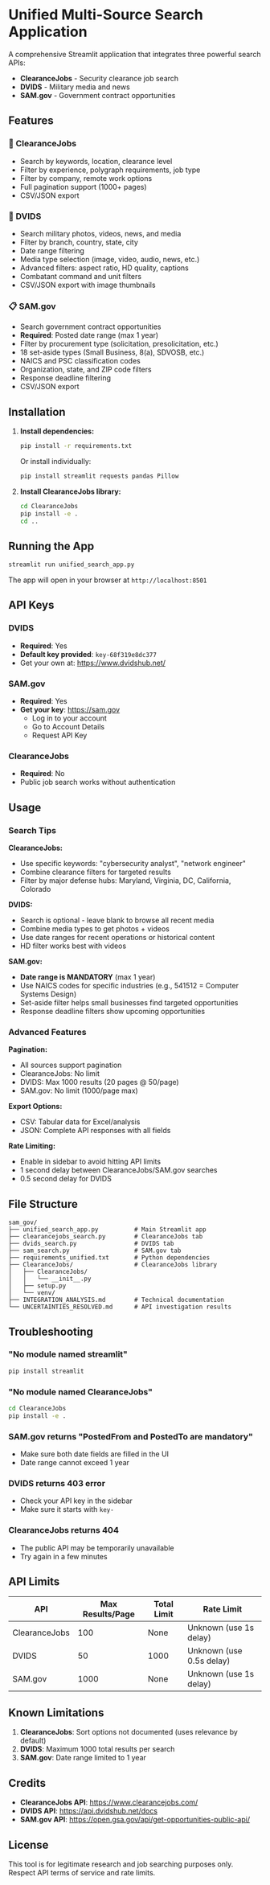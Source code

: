# Unified Multi-Source Search Application

A comprehensive Streamlit application that integrates three powerful search APIs:
- **ClearanceJobs** - Security clearance job search
- **DVIDS** - Military media and news
- **SAM.gov** - Government contract opportunities

## Features

### 🏢 ClearanceJobs
- Search by keywords, location, clearance level
- Filter by experience, polygraph requirements, job type
- Filter by company, remote work options
- Full pagination support (1000+ pages)
- CSV/JSON export

### 📸 DVIDS
- Search military photos, videos, news, and media
- Filter by branch, country, state, city
- Date range filtering
- Media type selection (image, video, audio, news, etc.)
- Advanced filters: aspect ratio, HD quality, captions
- Combatant command and unit filters
- CSV/JSON export with image thumbnails

### 📋 SAM.gov
- Search government contract opportunities
- **Required**: Posted date range (max 1 year)
- Filter by procurement type (solicitation, presolicitation, etc.)
- 18 set-aside types (Small Business, 8(a), SDVOSB, etc.)
- NAICS and PSC classification codes
- Organization, state, and ZIP code filters
- Response deadline filtering
- CSV/JSON export

## Installation

1. **Install dependencies:**
   ```bash
   pip install -r requirements.txt
   ```

   Or install individually:
   ```bash
   pip install streamlit requests pandas Pillow
   ```

2. **Install ClearanceJobs library:**
   ```bash
   cd ClearanceJobs
   pip install -e .
   cd ..
   ```

## Running the App

```bash
streamlit run unified_search_app.py
```

The app will open in your browser at `http://localhost:8501`

## API Keys

### DVIDS
- **Required**: Yes
- **Default key provided**: `key-68f319e8dc377`
- Get your own at: https://www.dvidshub.net/

### SAM.gov
- **Required**: Yes
- **Get your key**: https://sam.gov
  - Log in to your account
  - Go to Account Details
  - Request API Key

### ClearanceJobs
- **Required**: No
- Public job search works without authentication

## Usage

### Search Tips

**ClearanceJobs:**
- Use specific keywords: "cybersecurity analyst", "network engineer"
- Combine clearance filters for targeted results
- Filter by major defense hubs: Maryland, Virginia, DC, California, Colorado

**DVIDS:**
- Search is optional - leave blank to browse all recent media
- Combine media types to get photos + videos
- Use date ranges for recent operations or historical content
- HD filter works best with videos

**SAM.gov:**
- **Date range is MANDATORY** (max 1 year)
- Use NAICS codes for specific industries (e.g., 541512 = Computer Systems Design)
- Set-aside filter helps small businesses find targeted opportunities
- Response deadline filters show upcoming opportunities

### Advanced Features

**Pagination:**
- All sources support pagination
- ClearanceJobs: No limit
- DVIDS: Max 1000 results (20 pages @ 50/page)
- SAM.gov: No limit (1000/page max)

**Export Options:**
- CSV: Tabular data for Excel/analysis
- JSON: Complete API responses with all fields

**Rate Limiting:**
- Enable in sidebar to avoid hitting API limits
- 1 second delay between ClearanceJobs/SAM.gov searches
- 0.5 second delay for DVIDS

## File Structure

```
sam_gov/
├── unified_search_app.py          # Main Streamlit app
├── clearancejobs_search.py        # ClearanceJobs tab
├── dvids_search.py                # DVIDS tab
├── sam_search.py                  # SAM.gov tab
├── requirements_unified.txt       # Python dependencies
├── ClearanceJobs/                 # ClearanceJobs library
│   ├── ClearanceJobs/
│   │   └── __init__.py
│   ├── setup.py
│   └── venv/
├── INTEGRATION_ANALYSIS.md        # Technical documentation
└── UNCERTAINTIES_RESOLVED.md      # API investigation results
```

## Troubleshooting

### "No module named streamlit"
```bash
pip install streamlit
```

### "No module named ClearanceJobs"
```bash
cd ClearanceJobs
pip install -e .
```

### SAM.gov returns "PostedFrom and PostedTo are mandatory"
- Make sure both date fields are filled in the UI
- Date range cannot exceed 1 year

### DVIDS returns 403 error
- Check your API key in the sidebar
- Make sure it starts with `key-`

### ClearanceJobs returns 404
- The public API may be temporarily unavailable
- Try again in a few minutes

## API Limits

| API | Max Results/Page | Total Limit | Rate Limit |
|-----|------------------|-------------|------------|
| ClearanceJobs | 100 | None | Unknown (use 1s delay) |
| DVIDS | 50 | 1000 | Unknown (use 0.5s delay) |
| SAM.gov | 1000 | None | Unknown (use 1s delay) |

## Known Limitations

1. **ClearanceJobs**: Sort options not documented (uses relevance by default)
2. **DVIDS**: Maximum 1000 total results per search
3. **SAM.gov**: Date range limited to 1 year

## Credits

- **ClearanceJobs API**: https://www.clearancejobs.com/
- **DVIDS API**: https://api.dvidshub.net/docs
- **SAM.gov API**: https://open.gsa.gov/api/get-opportunities-public-api/

## License

This tool is for legitimate research and job searching purposes only. Respect API terms of service and rate limits.
